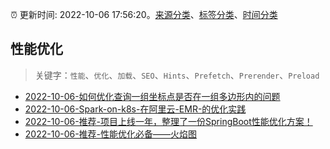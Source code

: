 :alarm_clock: 更新时间: 2022-10-06 17:56:20。[来源分类](../README.md)、[标签分类](../TAGS.md)、[时间分类](../TIMELINE.md)

## 性能优化


> 关键字：`性能`、`优化`、`加载`、`SEO`、`Hints`、`Prefetch`、`Prerender`、`Preload`



- [2022-10-06-如何优化查询一组坐标点是否在一组多边形内的问题](https://www.v2ex.com/t/884906) 
- [2022-10-06-Spark-on-k8s-在阿里云-EMR-的优化实践](https://toutiao.io/k/cbsxmpb) 
- [2022-10-06-推荐-项目上线一年，整理了一份SpringBoot性能优化方案！](https://toutiao.io/k/3ueuxa0) 
- [2022-10-06-推荐-性能优化必备——火焰图](https://toutiao.io/k/azf7ub6) 